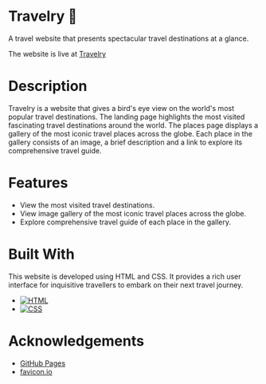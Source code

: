# Travelry 🛫

A travel website that presents spectacular travel destinations at a glance.

The website is live at [Travelry](https://abhithere.github.io/travelry/)

# Description

Travelry is a website that gives a bird's eye view on the world's most popular travel destinations.
The landing page highlights the most visited fascinating travel destinations around the world.
The places page displays a gallery of the most iconic travel places across the globe.
Each place in the gallery consists of an image, a brief description and a link to explore its comprehensive travel guide.

# Features

* View the most visited travel destinations.
* View image gallery of the most iconic travel places across the globe.
* Explore comprehensive travel guide of each place in the gallery.

# Built With

This website is developed using HTML and CSS. It provides a rich user interface for inquisitive travellers to embark on their next travel journey.

* [![HTML][html-shield]][html-url]
* [![CSS][css-shield]][css-url]

# Acknowledgements

* [GitHub Pages](https://pages.github.com)
* [favicon.io](https://favicon.io/)

<!-- REFERENCE VARIABLES -->
[html-shield]: https://img.shields.io/badge/html5-%23E34F26.svg?style=for-the-badge&logo=html5&logoColor=white
[html-url]: https://www.w3.org/html/
[css-shield]: https://img.shields.io/badge/css3-%231572B6.svg?style=for-the-badge&logo=css3&logoColor=white
[css-url]: https://www.w3.org/Style/CSS/Overview.en.html

